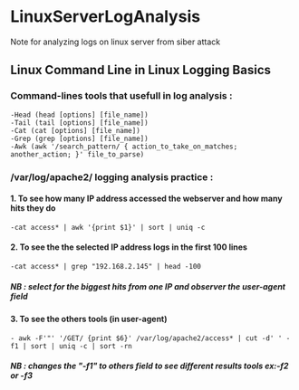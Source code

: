 # LinuxServerLogAnalysis
Note for analyzing logs on linux server from siber attack

## Linux Command Line in Linux Logging Basics
### Command-lines tools that usefull in log analysis :
    -Head (head [options] [file_name])
    -Tail (tail [options] [file_name])
    -Cat (cat [options] [file_name])
    -Grep (grep [options] [file_name])
    -Awk (awk '/search_pattern/ { action_to_take_on_matches; another_action; }' file_to_parse)
### /var/log/apache2/ logging analysis practice :
#### 1. To see how many IP address accessed the webserver and how many hits they do
    -cat access* | awk '{print $1}' | sort | uniq -c
#### 2. To see the the selected IP address logs in the first 100 lines
    -cat access* | grep "192.168.2.145" | head -100
##### NB : select for the biggest hits from one IP and observer the user-agent field
#### 3. To see the others tools (in user-agent)
    - awk -F'"' '/GET/ {print $6}' /var/log/apache2/access* | cut -d' ' -f1 | sort | uniq -c | sort -rn
##### NB : changes the "-f1" to others field to see different results tools ex:-f2 or -f3

